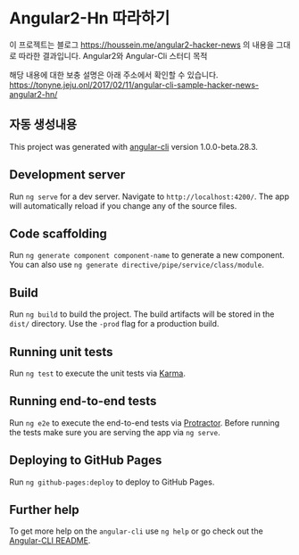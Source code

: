 # Angular2-Hn 따라하기
이 프로젝트는 블로그 https://houssein.me/angular2-hacker-news 의 내용을 그대로 따라한 결과입니다.
Angular2와 Angular-Cli 스터디 목적

해당 내용에 대한 보충 설명은 아래 주소에서 확인할 수 있습니다.
https://tonyne.jeju.onl/2017/02/11/angular-cli-sample-hacker-news-angular2-hn/ 

## 자동 생성내용
This project was generated with [angular-cli](https://github.com/angular/angular-cli) version 1.0.0-beta.28.3.

## Development server
Run `ng serve` for a dev server. Navigate to `http://localhost:4200/`. The app will automatically reload if you change any of the source files.

## Code scaffolding

Run `ng generate component component-name` to generate a new component. You can also use `ng generate directive/pipe/service/class/module`.

## Build

Run `ng build` to build the project. The build artifacts will be stored in the `dist/` directory. Use the `-prod` flag for a production build.

## Running unit tests

Run `ng test` to execute the unit tests via [Karma](https://karma-runner.github.io).

## Running end-to-end tests

Run `ng e2e` to execute the end-to-end tests via [Protractor](http://www.protractortest.org/).
Before running the tests make sure you are serving the app via `ng serve`.

## Deploying to GitHub Pages

Run `ng github-pages:deploy` to deploy to GitHub Pages.

## Further help

To get more help on the `angular-cli` use `ng help` or go check out the [Angular-CLI README](https://github.com/angular/angular-cli/blob/master/README.md).
